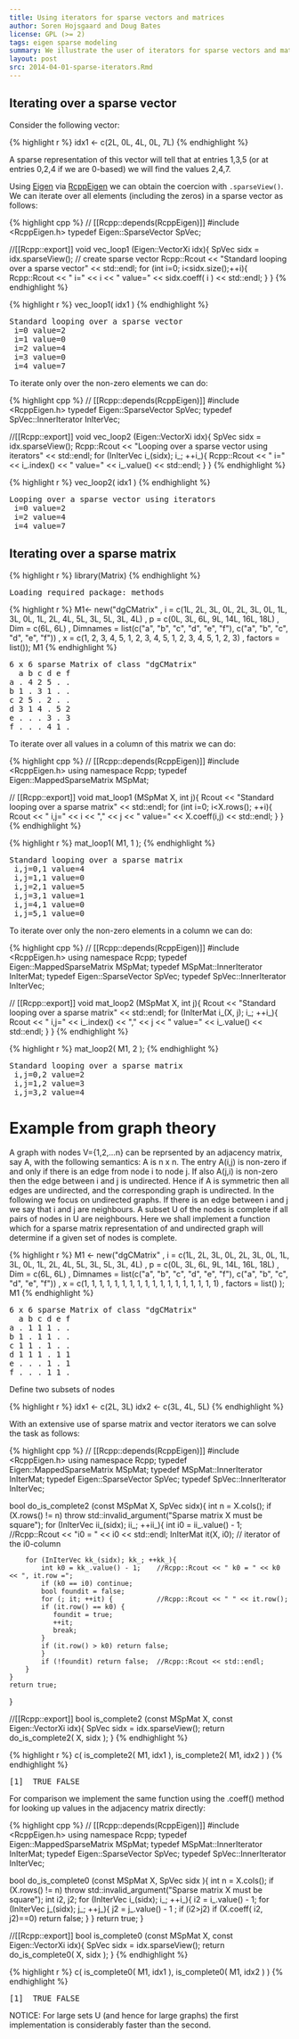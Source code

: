 ```yaml
---
title: Using iterators for sparse vectors and matrices
author: Soren Hojsgaard and Doug Bates
license: GPL (>= 2)
tags: eigen sparse modeling
summary: We illustrate the user of iterators for sparse vectors and matrices and implement a function which determines if a set of nodes in an undirected graph is complete.
layout: post
src: 2014-04-01-sparse-iterators.Rmd
---
```


## Iterating over a sparse vector

Consider the following vector:

{% highlight r %}
idx1 <- c(2L, 0L, 4L, 0L, 7L)
{% endhighlight %}


A sparse representation of this vector will tell that at entries 1,3,5
(or at entries 0,2,4 if we are 0-based) we will find the values 2,4,7.

Using [Eigen](http://eigen.tuxfamily.org) via
[RcppEigen](http://cran.r-project.org/web/packages/RcppEigen/index.html) we
can obtain the coercion with `.sparseView()`.
We can iterate over all elements (including the zeros) in a sparse
vector as follows:


{% highlight cpp %}
// [[Rcpp::depends(RcppEigen)]]
#include <RcppEigen.h>
typedef Eigen::SparseVector<double> SpVec;

//[[Rcpp::export]]
void vec_loop1 (Eigen::VectorXi idx){
    SpVec sidx = idx.sparseView(); // create sparse vector
    Rcpp::Rcout << "Standard looping over a sparse vector" << std::endl;
    for (int i=0; i<sidx.size();++i){
        Rcpp::Rcout << " i=" << i << " value=" << sidx.coeff( i ) << std::endl;
    }
}
{% endhighlight %}



{% highlight r %}
vec_loop1( idx1 )
{% endhighlight %}



<pre class="output">
Standard looping over a sparse vector
 i=0 value=2
 i=1 value=0
 i=2 value=4
 i=3 value=0
 i=4 value=7
</pre>


To iterate only over the non-zero elements we can do:


{% highlight cpp %}
// [[Rcpp::depends(RcppEigen)]]
#include <RcppEigen.h>
typedef Eigen::SparseVector<double> SpVec;
typedef SpVec::InnerIterator InIterVec;

//[[Rcpp::export]]
void vec_loop2 (Eigen::VectorXi idx){
    SpVec sidx = idx.sparseView();
    Rcpp::Rcout << "Looping over a sparse vector using iterators" << std::endl;
    for (InIterVec i_(sidx); i_; ++i_){
         Rcpp::Rcout << " i=" << i_.index() << " value=" << i_.value() << std::endl;
    }
}
{% endhighlight %}



{% highlight r %}
vec_loop2( idx1 )
{% endhighlight %}



<pre class="output">
Looping over a sparse vector using iterators
 i=0 value=2
 i=2 value=4
 i=4 value=7
</pre>


## Iterating over a sparse matrix


{% highlight r %}
library(Matrix)
{% endhighlight %}



<pre class="output">
Loading required package: methods
</pre>



{% highlight r %}
M1<- new("dgCMatrix"
    , i = c(1L, 2L, 3L, 0L, 2L, 3L, 0L, 1L, 3L, 0L, 
            1L, 2L, 4L, 5L, 3L, 5L, 3L, 4L)
    , p = c(0L, 3L, 6L, 9L, 14L, 16L, 18L)
    , Dim = c(6L, 6L)
    , Dimnames = list(c("a", "b", "c", "d", "e", "f"), 
                      c("a", "b", "c", "d", "e", "f"))
    , x = c(1, 2, 3, 4, 5, 1, 2, 3, 4, 5, 1, 2, 3, 4, 5, 1, 2, 3)
    , factors = list()); M1
{% endhighlight %}



<pre class="output">
6 x 6 sparse Matrix of class &quot;dgCMatrix&quot;
  a b c d e f
a . 4 2 5 . .
b 1 . 3 1 . .
c 2 5 . 2 . .
d 3 1 4 . 5 2
e . . . 3 . 3
f . . . 4 1 .
</pre>


To iterate over all values in a column of this matrix we can do:


{% highlight cpp %}
// [[Rcpp::depends(RcppEigen)]]
#include <RcppEigen.h>
using namespace Rcpp;
typedef Eigen::MappedSparseMatrix<double> MSpMat;

// [[Rcpp::export]]
void mat_loop1 (MSpMat X, int j){
    Rcout << "Standard looping over a sparse matrix" << std::endl;
    for (int i=0; i<X.rows(); ++i){
        Rcout << " i,j=" << i << "," << j << " value=" << X.coeff(i,j) << std::endl;
    }
}
{% endhighlight %}



{% highlight r %}
mat_loop1( M1, 1 );
{% endhighlight %}



<pre class="output">
Standard looping over a sparse matrix
 i,j=0,1 value=4
 i,j=1,1 value=0
 i,j=2,1 value=5
 i,j=3,1 value=1
 i,j=4,1 value=0
 i,j=5,1 value=0
</pre>


To iterate over only the non-zero elements in a column we can do:


{% highlight cpp %}
// [[Rcpp::depends(RcppEigen)]]
#include <RcppEigen.h>
using namespace Rcpp;
typedef Eigen::MappedSparseMatrix<double> MSpMat;
typedef MSpMat::InnerIterator InIterMat;
typedef Eigen::SparseVector<double> SpVec;
typedef SpVec::InnerIterator InIterVec;

// [[Rcpp::export]]
void mat_loop2 (MSpMat X, int j){
    Rcout << "Standard looping over a sparse matrix" << std::endl;
    for (InIterMat i_(X, j); i_; ++i_){
        Rcout << " i,j=" << i_.index() << "," << j << " value=" << i_.value() << std::endl;
    }
}
{% endhighlight %}



{% highlight r %}
mat_loop2( M1, 2 );
{% endhighlight %}



<pre class="output">
Standard looping over a sparse matrix
 i,j=0,2 value=2
 i,j=1,2 value=3
 i,j=3,2 value=4
</pre>


# Example from graph theory

A graph with nodes V={1,2,...n} can be reprsented by an adjacency
matrix, say A, with the following semantics: A is n x n. The entry
A(i,j) is non-zero if and only if there is an edge from node i to node
j. If also A(j,i) is non-zero then the edge between i and j is
undirected. Hence if A is symmetric then all edges are undirected, and
the corresponding graph is undirected. In the following we focus on
undirected graphs. If there is an edge between i and j we say that i
and j are neighbours. A subset U of the nodes is complete if all pairs
of nodes in U are neighbours. Here we shall implement a function which
for a sparse matrix representation of and undirected graph will
determine if a given set of nodes is complete.


{% highlight r %}
M1 <- new("dgCMatrix"
    , i = c(1L, 2L, 3L, 0L, 2L, 3L, 0L, 1L, 3L, 0L, 1L, 2L, 4L, 5L, 3L, 5L, 3L, 4L)
    , p = c(0L, 3L, 6L, 9L, 14L, 16L, 18L)
    , Dim = c(6L, 6L)
    , Dimnames = list(c("a", "b", "c", "d", "e", "f"), c("a", "b", "c", "d", "e", "f"))
    , x = c(1, 1, 1, 1, 1, 1, 1, 1, 1, 1, 1, 1, 1, 1, 1, 1, 1, 1)
    , factors = list()
); M1
{% endhighlight %}



<pre class="output">
6 x 6 sparse Matrix of class &quot;dgCMatrix&quot;
  a b c d e f
a . 1 1 1 . .
b 1 . 1 1 . .
c 1 1 . 1 . .
d 1 1 1 . 1 1
e . . . 1 . 1
f . . . 1 1 .
</pre>


Define two subsets of nodes

{% highlight r %}
idx1 <- c(2L, 3L)
idx2 <- c(3L, 4L, 5L)
{% endhighlight %}


With an extensive use of sparse matrix and vector iterators we can solve the task as follows:


{% highlight cpp %}
// [[Rcpp::depends(RcppEigen)]]
#include <RcppEigen.h>
using namespace Rcpp;
typedef Eigen::MappedSparseMatrix<double> MSpMat;
typedef MSpMat::InnerIterator InIterMat;
typedef Eigen::SparseVector<double> SpVec;
typedef SpVec::InnerIterator InIterVec;

bool do_is_complete2 (const MSpMat X, SpVec sidx){
    int n = X.cols();
    if (X.rows() != n) throw std::invalid_argument("Sparse matrix X must be square");
    for (InIterVec ii_(sidx); ii_; ++ii_){
        int i0 = ii_.value() - 1;      //Rcpp::Rcout << "i0 = " << i0 << std::endl;
        InIterMat it(X, i0);           // iterator of the i0-column

        for (InIterVec kk_(sidx); kk_; ++kk_){
            int k0 = kk_.value() - 1;    //Rcpp::Rcout << " k0 = " << k0 << ", it.row =";
            if (k0 == i0) continue;
            bool foundit = false;
            for (; it; ++it) {           //Rcpp::Rcout << " " << it.row();
  	        if (it.row() == k0) {
  	           foundit = true;
  	           ++it;
  	           break;
  	        }
  	        if (it.row() > k0) return false;
            }
            if (!foundit) return false;  //Rcpp::Rcout << std::endl;
        }
    }
    return true;
}

//[[Rcpp::export]]
bool is_complete2 (const MSpMat X, const Eigen::VectorXi idx){
    SpVec sidx = idx.sparseView();
    return do_is_complete2( X, sidx );
}
{% endhighlight %}



{% highlight r %}
c( is_complete2( M1, idx1 ), is_complete2( M1, idx2 ) )
{% endhighlight %}



<pre class="output">
[1]  TRUE FALSE
</pre>


For comparison we implement the same function using the .coeff()
method for looking up values in the adjacency matrix directly:


{% highlight cpp %}
// [[Rcpp::depends(RcppEigen)]]
#include <RcppEigen.h>
using namespace Rcpp;
typedef Eigen::MappedSparseMatrix<double> MSpMat;
typedef MSpMat::InnerIterator InIterMat;
typedef Eigen::SparseVector<double> SpVec;
typedef SpVec::InnerIterator InIterVec;

bool do_is_complete0 (const MSpMat X, SpVec sidx ){
    int n = X.cols();
    if (X.rows() != n) throw std::invalid_argument("Sparse matrix X must be square");
    int i2, j2;
    for (InIterVec i_(sidx); i_; ++i_){
        i2 = i_.value() - 1;
        for (InIterVec j_(sidx); j_; ++j_){
            j2 = j_.value() - 1 ;
            if (i2>j2)
	        if (X.coeff( i2, j2)==0) return false;
        }
    }
    return true;
}

//[[Rcpp::export]]
bool is_complete0 (const MSpMat X, const Eigen::VectorXi idx){
    SpVec sidx = idx.sparseView();
    return do_is_complete0( X, sidx );
}
{% endhighlight %}



{% highlight r %}
c( is_complete0( M1, idx1 ), is_complete0( M1, idx2 ) )
{% endhighlight %}



<pre class="output">
[1]  TRUE FALSE
</pre>


NOTICE: For large sets U (and hence for large graphs) the first
implementation is considerably faster than the second.
